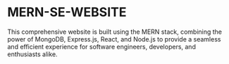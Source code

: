 # MERN-SE-WEBSITE
This comprehensive website is built using the MERN stack, combining the power of MongoDB, Express.js, React, and Node.js to provide a seamless and efficient experience for software engineers, developers, and enthusiasts alike.
